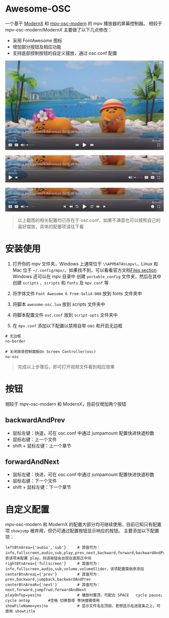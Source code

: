 # Awesome-OSC
一个基于 [ModernX](https://github.com/cyl0/ModernX) 和 [mpv-osc-modern](https://github.com/maoiscat/mpv-osc-modern/) 的 mpv 播放器的屏幕控制器。
相较于 mpv-osc-modern/ModernX 主要做了以下几点修改：
* 采用 FontAwesome 图标
* 增加部分按钮及相应功能
* 支持底部控制按钮的自定义摆放，通过 osc.conf 配置

![preview1](https://github.com/Qiyue0726/awesome-osc/blob/main/preview/preview1.png)

![preview2](https://github.com/Qiyue0726/awesome-osc/blob/main/preview/preview2.png)

![preview3](https://github.com/Qiyue0726/awesome-osc/blob/main/preview/preview3.png)

> 以上截图的相关配置均已存在于 osc.conf，如果不满意也可以按照自己的喜好摆放，具体的配置项请往下看

# 安装使用
1. 打开你的 mpv 文件夹，Windows 上通常位于 `\%APPDATA%\mpv\`，Linux 和 Mac 位于 `~/.config/mpv/`。如果找不到，可以看看官方文档[Files section](https://mpv.io/manual/master/#files)
Windows 还可以在 mpv 目录中 创建 `portable_config` 文件夹，然后在其中创建 `scripts` 、`scripts` 和 `fonts` 及 `mpv.conf` 等

2. 将字体文件 `Font Awesome 6 Free-Solid-900` 放到 fonts 文件夹中

3. 将脚本 `awesome-osc.lua` 放到 scripts 文件夹中

4. 将脚本配置文件 `osc.conf` 放到 `script-opts` 文件夹中

5. 在 `mpv.conf` 添加以下配置以禁用自带 osc 和开启无边框
```
# 无边框
no-border

# 关闭简易控制面板On Screen Controller(osc)
no-osc
```

> 完成以上步骤后，即可打开视频文件看到相应效果

# 按钮
相较于 mpv-osc-modern 和 ModernX，目前仅增加两个按钮

## backwardAndPrev
* 鼠标左键：快退，可在 osc.conf 中通过 jumpamount 配置快进快退秒数
* 鼠标右键：上一个文件
* shift + 鼠标左键：上一个章节

## forwardAndNext
* 鼠标左键：快进，可在 osc.conf 中通过 jumpamount 配置快进快退秒数
* 鼠标右键：下一个文件
* shift + 鼠标左键：下一个章节

# 自定义配置
mpv-osc-modern 和 ModernX 的配置大部分均可继续使用，目前已知只有配置项 `showjump` 被弃用，但仍可通过配置按钮显示响应的按钮。
主要添加以下配置项：
```
leftBtnArea={'audio','sub'}     # 其值可为：info,fullscreen,audio,sub,play,prev,next,backward,forward,backwardAndPrev,forwardAndNext,jumpback,jumpfrwd,volume,volumeSlider，若该项未配置 play，则该按钮会出现在底部正中间
rightBtnArea={'fullscreen'}     # 其值可为：info,fullscreen,audio,sub,volume,volumeSlider，该项配置需倒序添加
centerBtnAreaL={'prev'}         # 其值可为：prev,backward,jumpback,backwardAndPrev
centerBtnAreaR={'next'}         # 其值可为：next,forward,jumpfrwd,forwardAndNext
playOnTop=yes|no                # 播放时置顶，可配合 SPACE 	cycle pause; cycle ontop 		#空格 切换暂停 等快捷键使用
showFileName=yes|no             # 显示文件名在顶部，若想显示在进度条之上，可使用 showtitle
```
